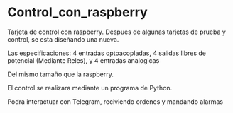 # Control_con_raspberry
Tarjeta de control con raspberry.
Despues de algunas tarjetas de prueba y control, se esta diseñando una nueva.

Las especificaciones:
4 entradas optoacopladas,
4 salidas libres de potencial (Mediante Reles),
y 4 entradas analogicas

Del mismo tamaño que la raspberry.

El control se realizara mediante un programa de Python.

Podra interactuar con Telegram, reciviendo ordenes y mandando alarmas
